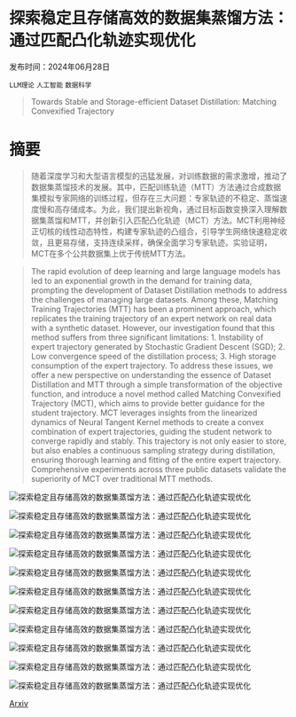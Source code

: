 # 探索稳定且存储高效的数据集蒸馏方法：通过匹配凸化轨迹实现优化

发布时间：2024年06月28日

`LLM理论` `人工智能` `数据科学`

> Towards Stable and Storage-efficient Dataset Distillation: Matching Convexified Trajectory

# 摘要

> 随着深度学习和大型语言模型的迅猛发展，对训练数据的需求激增，推动了数据集蒸馏技术的发展。其中，匹配训练轨迹（MTT）方法通过合成数据集模拟专家网络的训练过程，但存在三大问题：专家轨迹的不稳定、蒸馏速度慢和高存储成本。为此，我们提出新视角，通过目标函数变换深入理解数据集蒸馏和MTT，并创新引入匹配凸化轨迹（MCT）方法。MCT利用神经正切核的线性动态特性，构建专家轨迹的凸组合，引导学生网络快速稳定收敛，且更易存储，支持连续采样，确保全面学习专家轨迹。实验证明，MCT在多个公共数据集上优于传统MTT方法。

> The rapid evolution of deep learning and large language models has led to an exponential growth in the demand for training data, prompting the development of Dataset Distillation methods to address the challenges of managing large datasets. Among these, Matching Training Trajectories (MTT) has been a prominent approach, which replicates the training trajectory of an expert network on real data with a synthetic dataset. However, our investigation found that this method suffers from three significant limitations: 1. Instability of expert trajectory generated by Stochastic Gradient Descent (SGD); 2. Low convergence speed of the distillation process; 3. High storage consumption of the expert trajectory. To address these issues, we offer a new perspective on understanding the essence of Dataset Distillation and MTT through a simple transformation of the objective function, and introduce a novel method called Matching Convexified Trajectory (MCT), which aims to provide better guidance for the student trajectory. MCT leverages insights from the linearized dynamics of Neural Tangent Kernel methods to create a convex combination of expert trajectories, guiding the student network to converge rapidly and stably. This trajectory is not only easier to store, but also enables a continuous sampling strategy during distillation, ensuring thorough learning and fitting of the entire expert trajectory. Comprehensive experiments across three public datasets validate the superiority of MCT over traditional MTT methods.

![探索稳定且存储高效的数据集蒸馏方法：通过匹配凸化轨迹实现优化](../../../paper_images/2406.19827/3d-traj.png)

![探索稳定且存储高效的数据集蒸馏方法：通过匹配凸化轨迹实现优化](../../../paper_images/2406.19827/convergence_compare.png)

![探索稳定且存储高效的数据集蒸馏方法：通过匹配凸化轨迹实现优化](../../../paper_images/2406.19827/main_figure.png)

![探索稳定且存储高效的数据集蒸馏方法：通过匹配凸化轨迹实现优化](../../../paper_images/2406.19827/CIFAR10_compare.png)

![探索稳定且存储高效的数据集蒸馏方法：通过匹配凸化轨迹实现优化](../../../paper_images/2406.19827/CIFAR100_compare.png)

![探索稳定且存储高效的数据集蒸馏方法：通过匹配凸化轨迹实现优化](../../../paper_images/2406.19827/storage_compare.png)

![探索稳定且存储高效的数据集蒸馏方法：通过匹配凸化轨迹实现优化](../../../paper_images/2406.19827/expert_num_1.png)

![探索稳定且存储高效的数据集蒸馏方法：通过匹配凸化轨迹实现优化](../../../paper_images/2406.19827/expert_num_10.png)

![探索稳定且存储高效的数据集蒸馏方法：通过匹配凸化轨迹实现优化](../../../paper_images/2406.19827/expert_num_50.png)

![探索稳定且存储高效的数据集蒸馏方法：通过匹配凸化轨迹实现优化](../../../paper_images/2406.19827/cf10-ipc10-visual.png)

![探索稳定且存储高效的数据集蒸馏方法：通过匹配凸化轨迹实现优化](../../../paper_images/2406.19827/cf100-ip1-visual.png)

[Arxiv](https://arxiv.org/abs/2406.19827)